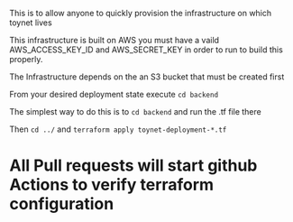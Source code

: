 This is to allow anyone to quickly provision the infrastructure on which toynet lives

This infrastructure is built on AWS you must have a vaild AWS_ACCESS_KEY_ID and AWS_SECRET_KEY 
in order to run to build this properly. 

The Infrastructure depends on the an S3 bucket that must be created first

From your desired deployment state execute `cd backend`

The simplest way to do this is to `cd backend` and run the .tf file there

Then `cd ../` and `terraform apply toynet-deployment-*.tf`

# All Pull requests will start github Actions to verify terraform configuration
